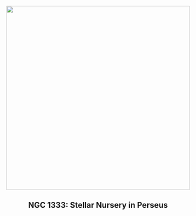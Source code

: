 
<p align="center"><img src="https://apod.nasa.gov/apod/image/2304/NGC1333HST33rd_800.png" width="500" height="500"></p>
<h2 align="center"> NGC 1333: Stellar Nursery in Perseus </h2>
